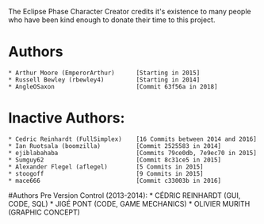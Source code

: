 The Eclipse Phase Character Creator credits it's existence to many people who have been kind enough to donate their time to this project.

# Authors
    * Arthur Moore (EmperorArthur)      [Starting in 2015]
    * Russell Bewley (rbewley4)         [Starting in 2014]
    * AngleOSaxon                       [Commit 63f56a in 2018]

# Inactive Authors:
    * Cedric Reinhardt (FullSimplex)    [16 Commits between 2014 and 2016]
    * Ian Ruotsala (boomzilla)          [Commit 2525583 in 2014]
    * ejiblabahaba                      [Commits 79ce0db, 7e9ec70 in 2015]
    * Sumguy62                          [Commit 8c31ce5 in 2015]
    * Alexander Flegel (aflegel)        [5 Commits in 2015]
    * stoogoff                          [9 Commits in 2015]
    * mace666                           [Commit c33003b in 2016]

#Authors Pre Version Control (2013-2014):
    * CÉDRIC REINHARDT (GUI, CODE, SQL)
    * JIGÉ PONT (CODE, GAME MECHANICS)
    * OLIVIER MURITH (GRAPHIC CONCEPT)
